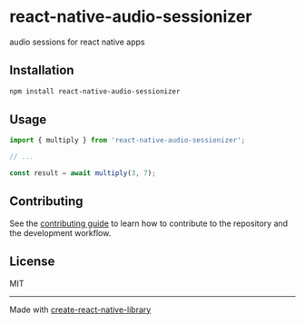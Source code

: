 # react-native-audio-sessionizer

audio sessions for react native apps

## Installation

```sh
npm install react-native-audio-sessionizer
```

## Usage

```js
import { multiply } from 'react-native-audio-sessionizer';

// ...

const result = await multiply(3, 7);
```

## Contributing

See the [contributing guide](CONTRIBUTING.md) to learn how to contribute to the repository and the development workflow.

## License

MIT

---

Made with [create-react-native-library](https://github.com/callstack/react-native-builder-bob)
